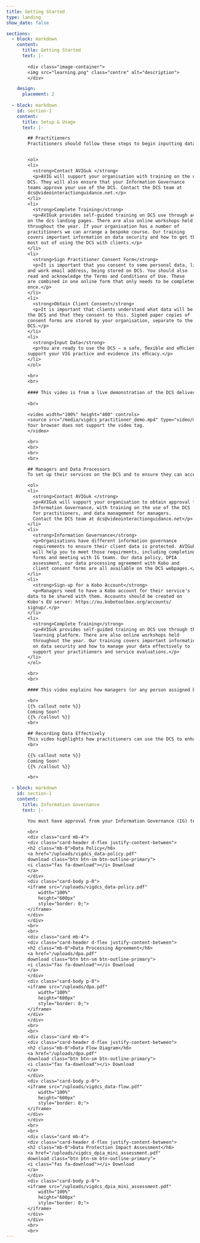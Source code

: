 ```yaml
---
title: Getting Started
type: landing
show_date: false

sections:
  - block: markdown
    content:
      title: Getting Started
      text: |-
        
        <div class="image-container">
        <img src="learning.png" class="centre" alt="description">
        </div>

    design:
      placement: 2
  
  - block: markdown
    id: section-1
    content:
      title: Setup & Usage
      text: |-

        ## Practitioners
        Practitioners should follow these steps to begin inputting data:


        <ol>
        <li>
          <strong>Contact AVIGuk </strong>
          <p>AVIG will support your organisation with training on the use of the
        DCS. They will also ensure that your Information Governance
        teams approve your use of the DCS. Contact the DCS team at
        dcs@videointeractionguidance.net.</p>
        </li>
        <li>
          <strong>Complete Training</strong>
          <p>AVIGuk provides self-guided training on DCS use through available
        on the dcs landing pages. There are also online workshops held
        throughout the year. If your organisation has a number of
        practitioners we can arrange a bespoke course. Our training
        covers important information on data security and how to get the
        most out of using the DCS with clients.</p>
        </li>
        <li>
          <strong>Sign Practitioner Consent Form</strong>
          <p>It is important that you consent to some personal data, like name
        and work email address, being stored on DCS. You should also
        read and acknowledge the Terms and Conditions of Use. These
        are combined in one online form that only needs to be completed
        once.</p>
        </li>
        <li>
          <strong>Obtain Client Consent</strong>
          <p>It is important that clients understand what data will be stored in
        the DCS and that they consent to this. Signed paper copies of
        consent forms are stored by your organisation, separate to the
        DCS.</p>
        </li>
        <li>
          <strong>Input Data</strong>
          <p>You are ready to use the DCS – a safe, ﬂexible and eﬃcient tool to
        support your VIG practice and evidence its eﬃcacy.</p>
        </li>
        </ol>
        
        <br>
        <br>
        
        #### This video is from a live demonstration of the DCS delivered on 3 September 2025. It introduces the DCS webform where practitioners enter client meeting data.
        
        <br>

        <video width="100%" height="400" controls>
        <source src="/media/vigdcs_practitioner_demo.mp4" type="video/mp4">
        Your browser does not support the video tag.
        </video>

        <br>
        <br>
        <br>
        <br>

        ## Managers and Data Processors
        To set up their services on the DCS and to ensure they can access their data, managers should: 

        <ol>
        <li>
          <strong>Contact AVIGuk </strong>
          <p>AVIGuk will support your organisation to obtain approval from
          Information Governance, with training on the use of the DCS
          for practitioners, and data management for managers.
          Contact the DCS team at dcs@videointeractionguidance.net</p>
        </li>
        <li>
          <strong>Information Governance</strong>
          <p>Organisations have different information governance
          requirements to ensure their client data is protected. AVIGuk
          will help you to meet those requirments, including completing
          forms and meeting with IG teams. Our data policy, DPIA
          assessment, our data processing agreement with Kobo and
          client consent forms are all available on the DCS webpages.</p>
        </li>
        <li>
          <strong>Sign-up for a Kobo Account</strong>
          <p>Managers need to have a Kobo account for their service's
        data to be shared with them. Accounts should be created on
        Kobo's EU server: https://eu.kobotoolbox.org/accounts/
        signup/.</p>
        </li>
        <li>
          <strong>Complete Training</strong>
          <p>AVIGuk provides self-guided training on DCS use through the
          learning platform. There are also online workshops held
          throughout the year. Our training covers important information
          on data security and how to manage your data effectively to
          support your practitioners and service evaluations.</p>
        </li>
        </ol>

        <br>
        <br>

        #### This video explains how managers (or any person assigned by an organisation) can access their service's data. 

        <br>
        {{% callout note %}}
        Coming Soon!
        {{% /callout %}}
        <br>

        ## Recording Data Effectively 
        This video highlights how practitioners can use the DCS to enhance VIG practice and record data to demonstrate impact. It covers how to effectively score goals and use appropriate measures both at time one and time two meetings.
        <br>

        {{% callout note %}}
        Coming Soon!
        {{% /callout %}}

        <br>

  - block: markdown
    id: section-1
    content:
      title: Information Governance
      text: |-

        You must have approval from your Information Governance (IG) team, and/or understand how data is managed in the DCS before you use the system. The documents below, and the consent forms available at the top of the page, will explain everything you need to know. Please share these with IG teams and anyone else working with VIG data through the DCS.

        <br>
        <div class="card mb-4">
        <div class="card-header d-flex justify-content-between">
        <h2 class="mb-0">Data Policy</h6>
        <a href="/uploads/vigdcs_data-policy.pdf" 
        download class="btn btn-sm btn-outline-primary">
        <i class="fas fa-download"></i> Download
        </a>
        </div>
        <div class="card-body p-0">
        <iframe src="/uploads/vigdcs_data-policy.pdf" 
            width="100%" 
            height="600px" 
            style="border: 0;">
        </iframe>
        </div>
        </div>
        <br>
        <br>
        <div class="card mb-4">
        <div class="card-header d-flex justify-content-between">
        <h2 class="mb-0">Data Processing Agreement</h6>
        <a href="/uploads/dpa.pdf" 
        download class="btn btn-sm btn-outline-primary">
        <i class="fas fa-download"></i> Download
        </a>
        </div>
        <div class="card-body p-0">
        <iframe src="/uploads/dpa.pdf" 
            width="100%" 
            height="600px" 
            style="border: 0;">
        </iframe>
        </div>
        </div>
        <br>
        <br>
        <div class="card mb-4">
        <div class="card-header d-flex justify-content-between">
        <h2 class="mb-0">Data Flow Diagram</h6>
        <a href="/uploads/dpa.pdf" 
        download class="btn btn-sm btn-outline-primary">
        <i class="fas fa-download"></i> Download
        </a>
        </div>
        <div class="card-body p-0">
        <iframe src="/uploads/vigdcs_data-flow.pdf" 
            width="100%" 
            height="600px" 
            style="border: 0;">
        </iframe>
        </div>
        </div>
        <br>
        <br>
        <div class="card mb-4">
        <div class="card-header d-flex justify-content-between">
        <h2 class="mb-0">Data Protection Impact Assessment</h6>
        <a href="/uploads/vigdcs_dpia_mini_assessment.pdf" 
        download class="btn btn-sm btn-outline-primary">
        <i class="fas fa-download"></i> Download
        </a>
        </div>
        <div class="card-body p-0">
        <iframe src="/uploads/vigdcs_dpia_mini_assessment.pdf" 
            width="100%" 
            height="600px" 
            style="border: 0;">
        </iframe>
        </div>
        </div>
        <br>
        <br>
---
```


